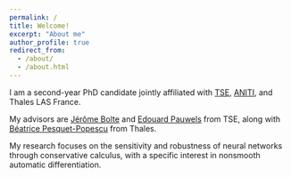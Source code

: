 ```yaml
---
permalink: /
title: Welcome!
excerpt: "About me"
author_profile: true
redirect_from: 
  - /about/
  - /about.html
---
```

I am a second-year PhD candidate jointly affiliated with [TSE](https://www.tse-fr.eu/fr), [ANITI](https://aniti.univ-toulouse.fr), and Thales LAS France. 

My advisors are [Jérôme Bolte](https://scholar.google.fr/citations?user=Re1SrTkAAAAJ) and [Edouard Pauwels](https://www.irit.fr/~Edouard.Pauwels/) from TSE, along with [Béatrice Pesquet-Popescu](https://scholar.google.fr/citations?hl=fr&user=afgNSP8AAAAJ) from Thales. 

My research focuses on the sensitivity and robustness of neural networks through conservative calculus, with a specific interest in nonsmooth automatic differentiation.
